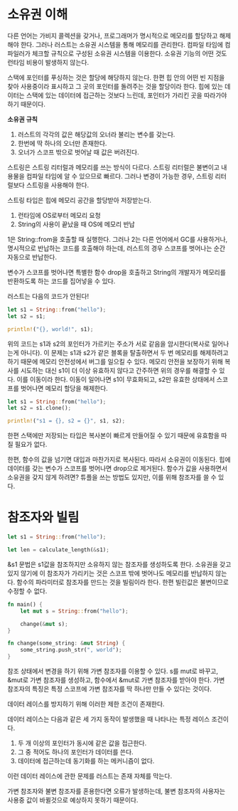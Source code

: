 # 소유권 이해

다른 언어는 가비지 콜렉션을 갖거나, 프로그래머가 명시적으로 메모리를 할당하고 해제해야 한다. 그러나 러스트는 소유권 시스템을 통해 메모리를 관리한다. 컴파일 타임에 컴파일러가 체크할 규칙으로 구성된 소유권 시스템을 이용한다. 소유권 기능의 어떤 것도 런타임 비용이 발생하지 않는다. 

스택에 포인터를 푸싱하는 것은 할당에 해당하지 않는다. 한편 힙 안의 어떤 빈 지점을 찾아 사용중이라 표시하고 그 곳의 포인터를 돌려주는 것을 할당이라 한다. 힙에 있는 데이터는 스택에 있는 데이터에 접근하는 것보다 느린데, 포인터가 가리킨 곳을 따라가야 하기 때문이다. 

**소유권 규칙**
1. 러스트의 각각의 값은 해당값의 오너라 불리는 변수를 갖는다. 
2. 한번에 딱 하나의 오너만 존재한다.
3. 오너가 스코프 밖으로 벗어날 때 값은 버려진다.

스트링은 스트링 리터럴과 메모리를 쓰는 방식이 다르다. 스트링 리터럴은 불변이고 내용물을 컴파일 타임에 알 수 있으므로 빠르다. 그러나 변경이 가능한 경우, 스트링 리터럴보다 스트링을 사용해야 한다. 

스트링 타입은 힙에 메모리 공간을 할당받아 저장받는다. 
1. 런타임에 OS로부터 메모리 요청
2. String의 사용이 끝났을 때 OS에 메모리 반납

1은 String::from을 호출할 때 실행한다. 그러나 2는 다른 언어에서 GC를 사용하거나, 명시적으로 반납하는 코드를 호출해야 하는데, 러스트의 경우 스코프를 벗어나는 순간 자동으로 반납한다. 

변수가 스코프를 벗어나면 특별한 함수 drop을 호출하고 String의 개발자가 메모리를 반환하도록 하는 코드를 집어넣을 수 있다. 

러스트는 다음의 코드가 안된다!

```rs
let s1 = String::from("hello");
let s2 = s1;

println!("{}, world!", s1);
```

위의 코드는 s1과 s2의 포인터가 가르키는 주소가 서로 같음을 암시한다(복사로 일어나는게 아니다). 이 문제는 s1과 s2가 같은 블록을 탈출하면서 두 번 메모리를 해제하려고 하기 때문에 메모리 안전성에서 버그를 일으킬 수 있다. 메모리 안전을 보장하기 위해 복사를 시도하는 대신 s1이 더 이상 유효하지 않다고 간주하면 위의 경우를 해결할 수 있다. 이를 이동이라 한다. 이동이 일어나면 s1이 무효화되고, s2만 유효한 상태에서 스코프를 벗어나면 메모리 할당을 해제한다. 

```rs
let s1 = String::from("hello");
let s2 = s1.clone();

println!("s1 = {}, s2 = {}", s1, s2);
```

한편 스택에만 저장되는 타입은 복사본이 빠르게 만들어질 수 있기 때문에 유효함을 따질 필요가 없다. 

한편, 함수의 값을 넘기면 대입과 마찬가지로 복사된다. 따라서 소유권이 이동된다. 힙에 데이터를 갖는 변수가 스코프를 벗어나면 drop으로 제거된다. 함수가 값을 사용하면서 소유권을 갖지 않게 하려면? 튜플을 쓰는 방법도 있지만, 이를 위해 참조자를 쓸 수 있다. 

# 참조자와 빌림 
```rs
let s1 = String::from("hello");

let len = calculate_length(&s1);
```
&s1 문법은 s1값을 참조하지만 소유하지 않는 참조자를 생성하도록 한다. 소유권을 갖고 있지 않기에 이 참조자가 가리키는 것은 스코프 밖에 벗어나도 메모리를 반납하지 않는다. 함수의 파라미터로  참조자를 만드는 것을 빌림이라 한다. 한편 빌린값은 불변이므로 수정할 수 없다. 

```rs
fn main() {
    let mut s = String::from("hello");

    change(&mut s);
}

fn change(some_string: &mut String) {
    some_string.push_str(", world");
}
```

참조 상태에서 변경을 하기 위해 가변 참조자를 이용할 수 있다. s를 mut로 바꾸고, &mut로 가변 참조자를 생성하고, 함수에서 &mut로 가변 참조자를 받아야 한다. 가변 참조자의 특징은 특정 스코프에 가변 참조자를 딱 하나만 만들 수 있다는 것이다. 

데이터 레이스를 방지하기 위해 이러한 제한 조건이 존재한다. 

데이터 레이스는 다음과 같은 세 가지 동작이 발생했을 때 나타나는 특정 레이스 조건이다. 
1. 두 개 이상의 포인터가 동시에 같은 값을 접근한다. 
2. 그 중 적어도 하나의 포인터가 데이터를 쓴다. 
3. 데이터에 접근하는데 동기화를 하는 메커니즘이 없다. 

이런 데이터 레이스에 관한 문제를 러스트는 존재 자체를 막는다. 

가변 참조자와 불변 참조자를 혼용한다면 오류가 발생하는데, 불변 참조자의 사용자는 사용중 값이 바뀔것으로 예상하지 못하기 때문이다. 
